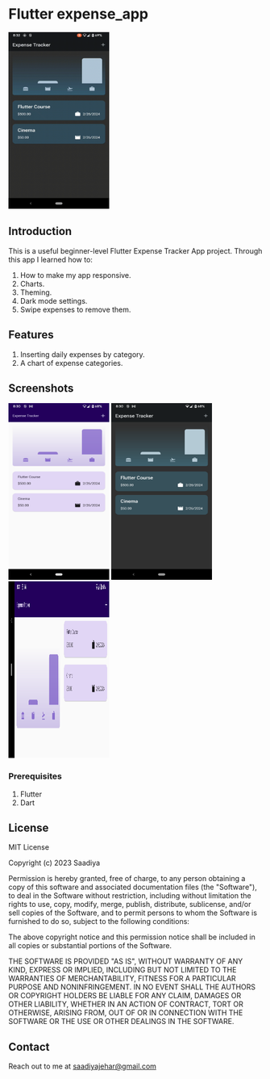 # Flutter expense_app

<img src="https://github.com/saadiyaJ/expenses_app/blob/main/screenshots/expense_tracker.gif" alt="App Demo" width="200" height="350">

## Introduction
This is a useful beginner-level Flutter Expense Tracker App project.
Through this app I learned how to:
1. How to make my app responsive.
2. Charts.
3. Theming.
4. Dark mode settings.
5. Swipe expenses to remove them.

## Features
1. Inserting daily expenses by category.
2. A chart of expense categories.



## Screenshots

<img src="https://github.com/saadiyaJ/expenses_app/blob/main/screenshots/portrait_lightMode.png" alt="App Demo" width="200" height="350">
<img src="https://github.com/saadiyaJ/expenses_app/blob/main/screenshots/portrait_darkMode.png" alt="App Demo" width="200" height="350">
<img src="https://github.com/saadiyaJ/expenses_app/blob/main/screenshots/landscape_lightMode.png" alt="App Demo" width="200" height="350">


### Prerequisites

1. Flutter
2. Dart

## License

MIT License

Copyright (c) 2023 Saadiya

Permission is hereby granted, free of charge, to any person obtaining a copy
of this software and associated documentation files (the "Software"), to deal
in the Software without restriction, including without limitation the rights
to use, copy, modify, merge, publish, distribute, sublicense, and/or sell
copies of the Software, and to permit persons to whom the Software is
furnished to do so, subject to the following conditions:

The above copyright notice and this permission notice shall be included in all
copies or substantial portions of the Software.

THE SOFTWARE IS PROVIDED "AS IS", WITHOUT WARRANTY OF ANY KIND, EXPRESS OR
IMPLIED, INCLUDING BUT NOT LIMITED TO THE WARRANTIES OF MERCHANTABILITY,
FITNESS FOR A PARTICULAR PURPOSE AND NONINFRINGEMENT. IN NO EVENT SHALL THE
AUTHORS OR COPYRIGHT HOLDERS BE LIABLE FOR ANY CLAIM, DAMAGES OR OTHER
LIABILITY, WHETHER IN AN ACTION OF CONTRACT, TORT OR OTHERWISE, ARISING FROM,
OUT OF OR IN CONNECTION WITH THE SOFTWARE OR THE USE OR OTHER DEALINGS IN THE
SOFTWARE.


## Contact
Reach out to me at saadiyajehar@gmail.com
